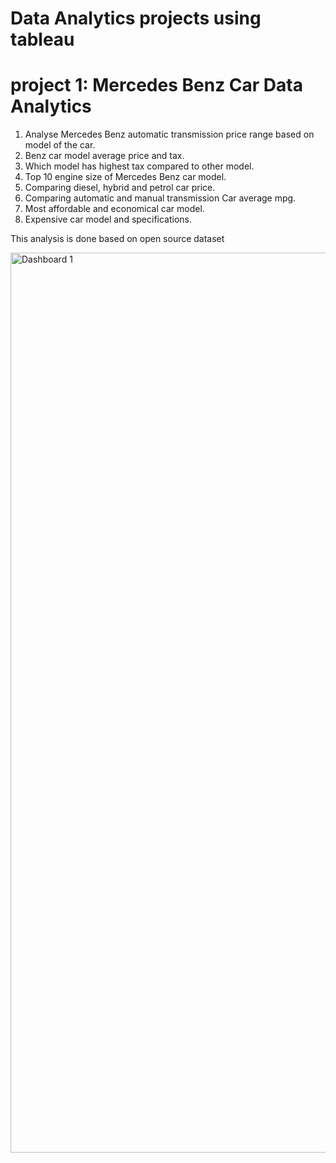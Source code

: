 # Data Analytics projects using tableau

# project 1: Mercedes Benz Car Data Analytics

1. Analyse Mercedes Benz automatic transmission price range based on model of the car.
2. Benz car model average price and tax.
3. Which model has highest tax compared to other model.
4. Top 10 engine size of Mercedes Benz car model.
5. Comparing diesel, hybrid and petrol car price.
6. Comparing automatic and manual transmission Car average mpg.
7. Most affordable and economical car model.
8. Expensive car model and specifications.

This analysis is done based on open source dataset

<img width="1440" alt="Dashboard 1" src="https://user-images.githubusercontent.com/115062429/208110306-46991816-e1e7-4b5c-b2e9-50365a8ee5f6.png">
